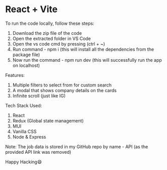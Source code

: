 # React + Vite

To run the code locally, follow these steps:
1. Download the zip file of the code
2. Open the extracted folder in VS Code
3. Open the vs code cmd by pressing (ctrl + ~)
4. Run command - npm i (this will install all the dependencies from the package file)
5. Now run the command - npm run dev (this will successfully run the app on localhost)


Features: 
1. Multiple filters to select from for custom search
2. A modal that shows company details on the cards
3. Infinite scroll (just like IG)

Tech Stack Used:
1. React
2. Redux (Global state management)
3. MUI
4. Vanilla CSS
5. Node & Express 

Note: The job data is stored in my GitHub repo by name - API (as the provided API link was removed)

Happy Hacking😄
